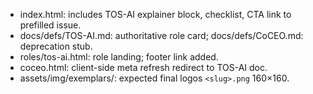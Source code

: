 - index.html: includes TOS-AI explainer block, checklist, CTA link to prefilled issue.
- docs/defs/TOS-AI.md: authoritative role card; docs/defs/CoCEO.md: deprecation stub.
- roles/tos-ai.html: role landing; footer link added.
- coceo.html: client-side meta refresh redirect to TOS-AI doc.
- assets/img/exemplars/: expected final logos `<slug>.png` 160×160.
